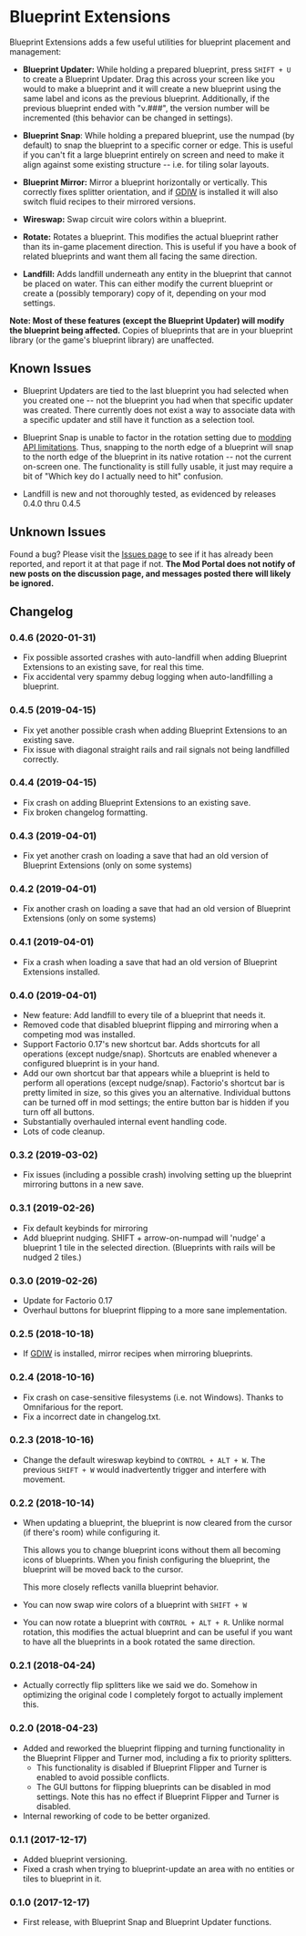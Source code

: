# Blueprint Extensions

Blueprint Extensions adds a few useful utilities for blueprint placement and management:

* **Blueprint Updater:** While holding a prepared blueprint, press `SHIFT + U` to create a Blueprint Updater.  Drag 
this across your screen like you would to make a blueprint and it will create a new blueprint using the same label and icons as the previous blueprint.  Additionally, if the previous blueprint ended with "v.###", the version number will be incremented (this behavior can be changed in settings).

* **Blueprint Snap**: While holding a prepared blueprint, use the numpad (by default) to snap the blueprint to a 
specific corner or edge.  This is useful if you can't fit a large blueprint entirely on screen and need to make it 
align against some existing structure -- i.e. for tiling solar layouts.
  
* **Blueprint Mirror:** Mirror a blueprint horizontally or vertically.  This correctly fixes splitter orientation,
and if [GDIW](https://mods.factorio.com/mod/GDIW) is installed it will also switch fluid recipes to their mirrored
versions.

* **Wireswap:** Swap circuit wire colors within a blueprint.

* **Rotate:** Rotates a blueprint.  This modifies the actual blueprint rather than its in-game placement direction.
This is useful if you have a book of related blueprints and want them all facing the same direction.

* **Landfill:** Adds landfill underneath any entity in the blueprint that cannot be placed on water.  This can either
  modify the current blueprint or create a (possibly temporary) copy of it, depending on your mod settings.

**Note: Most of these features (except the Blueprint Updater) will modify the blueprint being affected.**
Copies of blueprints that are in your blueprint library (or the game's blueprint library) are unaffected.
 
## Known Issues
* Blueprint Updaters are tied to the last blueprint you had selected when you created one -- not the blueprint you had
when that specific updater was created.  There currently does not exist a way to associate data with a specific 
updater and still have it function as a selection tool.
  
* Blueprint Snap is unable to factor in the rotation setting due to
[modding API limitations](https://forums.factorio.com/viewtopic.php?f=28&t=47087&start=80#p324060).  Thus, snapping
to the north edge of a blueprint will snap to the north edge of the blueprint in its native rotation -- not the 
current on-screen one.  The functionality is still fully usable, it just may require a bit of "Which key do I
actually need to hit" confusion.

* Landfill is new and not thoroughly tested, as evidenced by releases 0.4.0 thru 0.4.5
  
## Unknown Issues

Found a bug?  Please visit the [Issues page](https://github.com/dewiniaid/BlueprintExtensions/issues) to see if it has 
already been reported, and report it at that page if not.  **The Mod Portal does not notify of new posts on the 
discussion page, and messages posted there will likely be ignored.**

 
## Changelog

### 0.4.6 (2020-01-31)
* Fix possible assorted crashes with auto-landfill when adding Blueprint Extensions to an existing save, for real this time.
* Fix accidental very spammy debug logging when auto-landfilling a blueprint.

### 0.4.5 (2019-04-15)
* Fix yet another possible crash when adding Blueprint Extensions to an existing save.
* Fix issue with diagonal straight rails and rail signals not being landfilled correctly.

### 0.4.4 (2019-04-15)
* Fix crash on adding Blueprint Extensions to an existing save.
* Fix broken changelog formatting.

### 0.4.3 (2019-04-01)
* Fix yet another crash on loading a save that had an old version of Blueprint Extensions (only on some systems)

### 0.4.2 (2019-04-01)
* Fix another crash on loading a save that had an old version of Blueprint Extensions (only on some systems)

### 0.4.1 (2019-04-01)
* Fix a crash when loading a save that had an old version of Blueprint Extensions installed.

### 0.4.0 (2019-04-01)
* New feature: Add landfill to every tile of a blueprint that needs it.  
* Removed code that disabled blueprint flipping and mirroring when a competing mod was installed.
* Support Factorio 0.17's new shortcut bar.  Adds shortcuts for all operations (except nudge/snap).  Shortcuts are enabled whenever a configured blueprint is in your hand.
* Add our own shortcut bar that appears while a blueprint is held to perform all operations (except nudge/snap).  Factorio's shortcut bar is pretty limited in size, so this gives you an alternative.  Individual buttons can be turned off in mod settings; the entire button bar is hidden if you turn off all buttons.
* Substantially overhauled internal event handling code.
* Lots of code cleanup.

### 0.3.2 (2019-03-02)
* Fix issues (including a possible crash) involving setting up the blueprint mirroring buttons in a new save.

### 0.3.1 (2019-02-26)
* Fix default keybinds for mirroring
* Add blueprint nudging.  SHIFT + arrow-on-numpad will 'nudge' a blueprint 1 tile in the selected direction.  (Blueprints with rails will be nudged 2 tiles.)


### 0.3.0 (2019-02-26)
* Update for Factorio 0.17
* Overhaul buttons for blueprint flipping to a more sane implementation.
    
### 0.2.5 (2018-10-18)
* If [GDIW](https://mods.factorio.com/mod/GDIW) is installed, mirror recipes when mirroring blueprints.

### 0.2.4 (2018-10-16)

* Fix crash on case-sensitive filesystems (i.e. not Windows).  Thanks to Omnifarious for the report.
* Fix a incorrect date in changelog.txt.

### 0.2.3 (2018-10-16)
* Change the default wireswap keybind to `CONTROL + ALT + W`.  The previous `SHIFT + W` would inadvertently trigger and
  interfere with movement.

### 0.2.2 (2018-10-14)

* When updating a blueprint, the blueprint is now cleared from the cursor (if there's room) while configuring it.

  This allows you to change blueprint icons without them all becoming icons of blueprints.
  When you finish configuring the blueprint, the blueprint will be moved back to the cursor.
 
  This more closely reflects vanilla blueprint behavior.

* You can now swap wire colors of a blueprint with `SHIFT + W`

* You can now rotate a blueprint with `CONTROL + ALT + R`.  Unlike normal rotation, this modifies the actual
  blueprint and can be useful if you want to have all the blueprints in a book rotated the same direction. 

### 0.2.1 (2018-04-24)
* Actually correctly flip splitters like we said we do.  Somehow in optimizing the original code I completely forgot to actually implement this.

### 0.2.0 (2018-04-23)
* Added and reworked the blueprint flipping and turning functionality in the Blueprint Flipper and Turner mod,
including a fix to priority splitters.
  * This functionality is disabled if Blueprint Flipper and Turner is enabled to avoid possible conflicts.
  * The GUI buttons for flipping blueprints can be disabled in mod settings.  Note this has no effect if Blueprint Flipper and Turner is disabled.
* Internal reworking of code to be better organized.

### 0.1.1 (2017-12-17)
 
* Added blueprint versioning.
* Fixed a crash when trying to blueprint-update an area with no entities or tiles to blueprint in it.

### 0.1.0 (2017-12-17)
 
* First release, with Blueprint Snap and Blueprint Updater functions.
